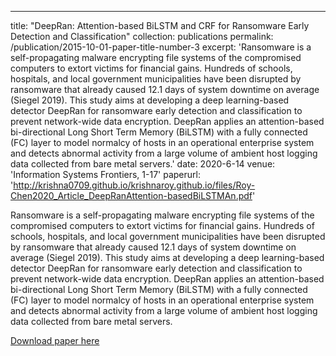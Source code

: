 ---
title: "DeepRan: Attention-based BiLSTM and CRF for Ransomware Early Detection and Classification"
collection: publications
permalink: /publication/2015-10-01-paper-title-number-3
excerpt: 'Ransomware is a self-propagating malware encrypting file systems of the compromised computers to extort victims for financial gains. Hundreds of schools, hospitals, and local government municipalities have been disrupted by ransomware that already caused 12.1 days of system downtime on average (Siegel 2019). This study aims at developing a deep learning-based detector DeepRan for ransomware early detection and classification to prevent network-wide data encryption. DeepRan applies an attention-based bi-directional Long Short Term Memory (BiLSTM) with a fully connected (FC) layer to model normalcy of hosts in an operational enterprise system and detects abnormal activity from a large volume of ambient host logging data collected from bare metal servers.'
date: 2020-6-14
venue: 'Information Systems Frontiers, 1-17'
paperurl: 'http://krishna0709.github.io/krishnaroy.github.io/files/Roy-Chen2020_Article_DeepRanAttention-basedBiLSTMAn.pdf'

Ransomware is a self-propagating malware encrypting file systems of the compromised computers to extort victims for financial gains. Hundreds of schools, hospitals, and local government municipalities have been disrupted by ransomware that already caused 12.1 days of system downtime on average (Siegel 2019). This study aims at developing a deep learning-based detector DeepRan for ransomware early detection and classification to prevent network-wide data encryption. DeepRan applies an attention-based bi-directional Long Short Term Memory (BiLSTM) with a fully connected (FC) layer to model normalcy of hosts in an operational enterprise system and detects abnormal activity from a large volume of ambient host logging data collected from bare metal servers.

[Download paper here](http://krishna0709.github.io/krishnaroy.github.io/files/Roy-Chen2020_Article_DeepRanAttention-basedBiLSTMAn.pdf)
